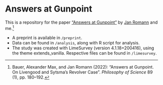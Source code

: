 # Answers at Gunpoint

This is a repository for the paper [“Answers at Gunpoint”](https://www.cambridge.org/core/journals/philosophy-of-science/article/answers-at-gunpoint-on-livengood-and-sytsmas-revolver-case/A02B16770F20B1321ACDFEAD44010589) by [Jan Romann](https://github.com/JKRhb) and me.[^1]

- A preprint is available in `/preprint`.
- Data can be found in `/analysis`, along with R script for analysis.
- The study was created with LimeSurvey (version 4.1.18+200416), using the theme extends_vanilla. Respective files can be found in `/limesurvey`.

[^1]: Bauer, Alexander Max, and Jan Romann (2022): “Answers at Gunpoint. On Livengood and Sytsma’s Revolver Case”. *Philosophy of Science* 89 (1), pp. 180–192.
